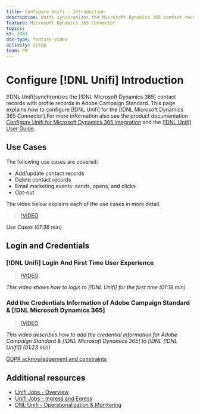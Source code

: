 ```yaml
---
title: Configure Unifi - Introduction
description: Unifi synchronizes the Microsoft Dynamics 365 contact records with profile records in Adobe Campaign Standard. 
feature: Microsoft Dynamics 365 Connector   
topics: 
kt: 2949
doc-type: feature-video
activity: setup
team: PM
---
```


# Configure [!DNL Unifi] Introduction

[!DNL Unifi]synchronizes the [!DNL Microsoft Dynamics 365] contact records with profile records in Adobe Campaign Standard. This page explains how to configure [!DNL Unifi] for the [!DNL Microsoft Dynamics 365 Connector].For more information also see the product documentation [Configure Unifi for Microsoft Dynamics 365 integration](https://helpx.adobe.com/content/help/en/campaign/kb/unifi-configuration.html) and the [[!DNL Unifi] User Guide](https://drive.google.com/drive/folders/16seHF45e6bFxHX15zWLqFLEXymCuA_wn).

## Use Cases

The following use cases are covered:

* Add/update contact records
* Delete contact records
* Email marketing events: sends, opens, and clicks
* Opt-out

The video below explains each of the use cases in more detail.

>[!VIDEO](https://video.tv.adobe.com/v/27394?quality=12)

*Use Cases (01:36 min)*

## Login and Credentials

### [!DNL Unifi] Login And First Time User Experience

>[!VIDEO](https://video.tv.adobe.com/v/27393?quality=12)

*This video shows how to login to [!DNL Unifi] for the first time (01:19 min)*

### Add the Credentials Information of Adobe Campaign Standard & [!DNL Microsoft Dynamics 365]

>[!VIDEO](https://video.tv.adobe.com/v/27395?quality=12)

*This video describes how to add the credential information for Adobe Campaign Standard & [!DNL Microsoft Dynamics 365] to [!DNL [!DNL Unifi]] (01:23 min)*

[GDPR acknowledgement and constraints](https://helpx.adobe.com/content/help/en/campaign/kb/acs-ms-dynamics.html#Notices)

## Additional resources

* [Unifi Jobs - Overview](/help/acs/integration/microsoft-dynamics-365-connector/configure-unifi-jobs-overview.md)
* [Unifi Jobs - Ingress and Egress](/help/acs/integration/microsoft-dynamics-365-connector/configure-unifi-jobs-ingress-egress.md)
* [DNL Unifi - Operationalization & Monitoring](/help/acs/integration/microsoft-dynamics-365-connector/configure-unifi-operalization-and-monitoring.md)
  